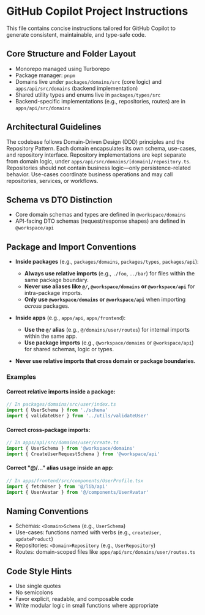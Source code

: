 # GitHub Copilot Project Instructions

This file contains concise instructions tailored for GitHub Copilot to generate consistent, maintainable, and type-safe code.

## Core Structure and Folder Layout

- Monorepo managed using Turborepo  
- Package manager: `pnpm`  
- Domains live under `packages/domains/src` (core logic) and `apps/api/src/domains` (backend implementation)  
- Shared utility types and enums live in `packages/types/src`  
- Backend-specific implementations (e.g., repositories, routes) are in `apps/api/src/domains` 

## Architectural Guidelines

The codebase follows Domain-Driven Design (DDD) principles and the Repository Pattern. Each domain encapsulates its own schema, use-cases, and repository interface. Repository implementations are kept separate from domain logic, under `apps/api/src/domains/[domain]/repository.ts`. Repositories should not contain business logic—only persistence-related behavior. Use-cases coordinate business operations and may call repositories, services, or workflows.

## Schema vs DTO Distinction

- Core domain schemas and types are defined in `@workspace/domains`  
- API-facing DTO schemas (request/response shapes) are defined in `@workspace/api`  

## Package and Import Conventions

- **Inside packages** (e.g., `packages/domains`, `packages/types`, `packages/api`):  
  - **Always use relative imports** (e.g., `./foo`, `../bar`) for files within the same package boundary.  
  - **Never use aliases like `@/`, `@workspace/domains` or `@workspace/api`** for intra-package imports.  
  - **Only use `@workspace/domains` or `@workspace/api`** when importing *across* packages.

- **Inside apps** (e.g., `apps/api`, `apps/frontend`):  
  - **Use the `@/` alias** (e.g., `@/domains/user/routes`) for internal imports within the same app.
  - **Use package imports** (e.g., `@workspace/domains` or `@workspace/api`) for shared schemas, logic or types.

- **Never use relative imports that cross domain or package boundaries.**

### Examples

#### Correct relative imports inside a package:
```ts
// In packages/domains/src/user/index.ts
import { UserSchema } from './schema'
import { validateUser } from '../utils/validateUser'
```

#### Correct cross-package imports:
```ts
// In apps/api/src/domains/user/create.ts
import { UserSchema } from '@workspace/domains'
import { CreateUserRequestSchema } from '@workspace/api'
```

#### Correct "@/..." alias usage inside an app:
```ts
// In apps/frontend/src/components/UserProfile.tsx
import { fetchUser } from '@/lib/api'
import { UserAvatar } from '@/components/UserAvatar'
```

## Naming Conventions

- Schemas: `<Domain>Schema` (e.g., `UserSchema`)  
- Use-cases: functions named with verbs (e.g., `createUser`, `updateProduct`)  
- Repositories: `<Domain>Repository` (e.g., `UserRepository`)  
- Routes: domain-scoped files like `apps/api/src/domains/user/routes.ts`  

## Code Style Hints

- Use single quotes  
- No semicolons  
- Favor explicit, readable, and composable code  
- Write modular logic in small functions where appropriate
